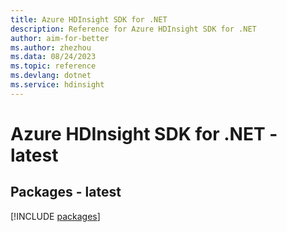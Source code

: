 ```yaml
---
title: Azure HDInsight SDK for .NET
description: Reference for Azure HDInsight SDK for .NET
author: aim-for-better
ms.author: zhezhou
ms.data: 08/24/2023
ms.topic: reference
ms.devlang: dotnet
ms.service: hdinsight
---
```

# Azure HDInsight SDK for .NET - latest
## Packages - latest
[!INCLUDE [packages](hdinsight-index.md)]